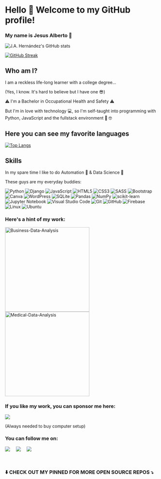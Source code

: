 # Hello :wave: Welcome to my GitHub profile!

### My name is Jesus Alberto :metal:
 
![J.A. Hernández's GitHub stats](https://github-readme-stats.vercel.app/api?username=jesusalberto18&show_icons=true&theme=gotham)

[![GitHub Streak](https://github-readme-streak-stats.herokuapp.com/?user=jesusalberto18&theme=gotham)](https://git.io/streak-stats)

## Who am I?

I am a reckless life-long learner with a college degree... 

(Yes, I know. It's hard to believe but I have one :sunglasses:)

:warning: I'm a Bachelor in Occupational Health and Safety :warning:

But I'm in love with technology :computer:, so I'm self-taught into programming with Python, JavaScript and the fullstack environment :snake: :nerd_face:

## Here you can see my favorite languages

[![Top Langs](https://github-readme-stats.vercel.app/api/top-langs/?username=jesusalberto18&layout=compact&langs_count=9&theme=gotham)](https://github.com/anuraghazra/github-readme-stats)

## Skills

In my spare time I like to do Automation :robot: & Data Science :microscope:

These guys are my everyday buddies:

![Python](https://img.shields.io/badge/python-3670A0?style=for-the-badge&logo=python&logoColor=ffdd54)
![Django](https://img.shields.io/badge/django-%23092E20.svg?style=for-the-badge&logo=django&logoColor=white)
![JavaScript](https://img.shields.io/badge/javascript-%23323330.svg?style=for-the-badge&logo=javascript&logoColor=%23F7DF1E)
![HTML5](https://img.shields.io/badge/html5-%23E34F26.svg?style=for-the-badge&logo=html5&logoColor=white)
![CSS3](https://img.shields.io/badge/css3-%231572B6.svg?style=for-the-badge&logo=css3&logoColor=white)
![SASS](https://img.shields.io/badge/SASS-hotpink.svg?style=for-the-badge&logo=SASS&logoColor=white)
![Bootstrap](https://img.shields.io/badge/bootstrap-%23563D7C.svg?style=for-the-badge&logo=bootstrap&logoColor=white)
![Canva](https://img.shields.io/badge/Canva-%2300C4CC.svg?style=for-the-badge&logo=Canva&logoColor=white)
![WordPress](https://img.shields.io/badge/WordPress-%23117AC9.svg?style=for-the-badge&logo=WordPress&logoColor=white)
![SQLite](https://img.shields.io/badge/sqlite-%2307405e.svg?style=for-the-badge&logo=sqlite&logoColor=white)
![Pandas](https://img.shields.io/badge/pandas-%23150458.svg?style=for-the-badge&logo=pandas&logoColor=white)
![NumPy](https://img.shields.io/badge/numpy-%23013243.svg?style=for-the-badge&logo=numpy&logoColor=white)
![scikit-learn](https://img.shields.io/badge/scikit--learn-%23F7931E.svg?style=for-the-badge&logo=scikit-learn&logoColor=white)
![Jupyter Notebook](https://img.shields.io/badge/jupyter-%23FA0F00.svg?style=for-the-badge&logo=jupyter&logoColor=white)
![Visual Studio Code](https://img.shields.io/badge/Visual%20Studio%20Code-0078d7.svg?style=for-the-badge&logo=visual-studio-code&logoColor=white)
![Git](https://img.shields.io/badge/git-%23F05033.svg?style=for-the-badge&logo=git&logoColor=white)
![GitHub](https://img.shields.io/badge/github-%23121011.svg?style=for-the-badge&logo=github&logoColor=white)
![Firebase](https://img.shields.io/badge/firebase-%23039BE5.svg?style=for-the-badge&logo=firebase)
![Linux](https://img.shields.io/badge/Linux-FCC624?style=for-the-badge&logo=linux&logoColor=black)
![Ubuntu](https://img.shields.io/badge/Ubuntu-E95420?style=for-the-badge&logo=ubuntu&logoColor=white)

### Here's a hint of my work:

<a href="https://github.com/jesusalberto18/Business-Data-Analysis"><img width="278" src="https://denvercoder1-github-readme-stats.vercel.app/api/pin/?username=jesusalberto18&repo=Business-Data-Analysis&theme=gotham&bg_color=0c1014&title_color=2aa889&hide_border=false&icon_color=599cab&show_icons=true" alt="Business-Data-Analysis"></a>
<a href="https://github.com/jesusalberto18/Medical-Data-Analysis"><img width="278" src="https://denvercoder1-github-readme-stats.vercel.app/api/pin/?username=jesusalberto18&repo=Medical-Data-Analysis&theme=gotham&bg_color=0c1014&title_color=2aa889&hide_border=false&icon_color=599cab&show_icons=true" alt="Medical-Data-Analysis"></a>

### If you like my work, you can sponsor me here:

<a href="https://www.paypal.com/paypalme/j2al444">
<img src="https://img.shields.io/badge/PayPal-00457C?style=for-the-badge&logo=paypal&logoColor=white" />
</a>

(Always needed to buy computer setup)

### You can follow me on:

<a href="https://www.linkedin.com/in/jesusalberto18/"><img src="https://img.shields.io/badge/linkedin-%230077B5.svg?&style=for-the-badge&logo=linkedin&logoColor=white" /></a>&nbsp;&nbsp;&nbsp;&nbsp;
<a href="https://twitter.com/_jesusalberto18"><img src="https://img.shields.io/badge/twitter-%231DA1F2.svg?&style=for-the-badge&logo=twitter&logoColor=white" /></a>&nbsp;&nbsp;&nbsp;&nbsp;
<a href="https://www.kaggle.com/jesusalberto18"><img src="https://img.shields.io/badge/Kaggle-035a7d?style=for-the-badge&logo=kaggle&logoColor=white" /></a>&nbsp;&nbsp;&nbsp;&nbsp;

<br>

### :arrow_down: CHECK OUT MY PINNED FOR MORE OPEN SOURCE REPOS :arrow_heading_down:

<!---
jesusalberto18/jesusalberto18 is a ✨ special ✨ repository because its `README.md` (this file) appears on your GitHub profile.
You can click the Preview link to take a look at your changes.
--->
